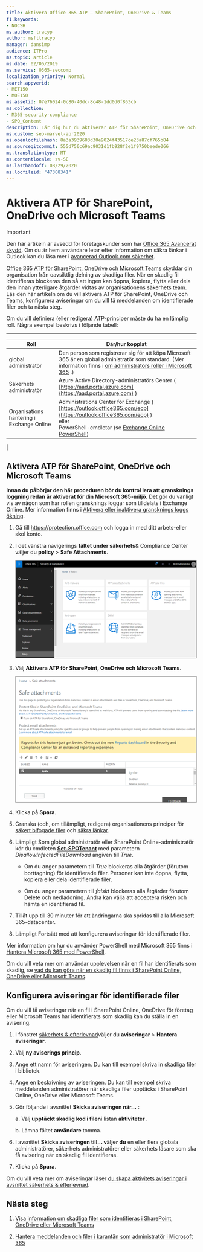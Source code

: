 ```yaml
---
title: Aktivera Office 365 ATP – SharePoint, OneDrive & Teams
f1.keywords:
- NOCSH
ms.author: tracyp
author: msfttracyp
manager: dansimp
audience: ITPro
ms.topic: article
ms.date: 02/06/2019
ms.service: O365-seccomp
localization_priority: Normal
search.appverid:
- MET150
- MOE150
ms.assetid: 07e76024-0c80-40dc-8c48-1dd0d0f863cb
ms.collection:
- M365-security-compliance
- SPO_Content
description: Lär dig hur du aktiverar ATP för SharePoint, OneDrive och Teams, inklusive hur du ställer in aviseringar för identifierade filer.
ms.custom: seo-marvel-apr2020
ms.openlocfilehash: 8a3a3939603d30e9024f43517ce23a87cf765b84
ms.sourcegitcommit: 555d756c69ac9031d1fb928f2e1f9750beede066
ms.translationtype: MT
ms.contentlocale: sv-SE
ms.lasthandoff: 08/29/2020
ms.locfileid: "47308341"
---
```

# <a name="turn-on-atp-for-sharepoint-onedrive-and-microsoft-teams"></a>Aktivera ATP för SharePoint, OneDrive och Microsoft Teams

> [!IMPORTANT]
> Den här artikeln är avsedd för företagskunder som har [Office 365 Avancerat skydd](office-365-atp.md). Om du är hem användare letar efter information om säkra länkar i Outlook kan du läsa mer i [avancerad Outlook.com säkerhet](https://support.microsoft.com/office/882d2243-eab9-4545-a58a-b36fee4a46e2).

[Office 365 ATP för SharePoint, OneDrive och Microsoft Teams](atp-for-spo-odb-and-teams.md) skyddar din organisation från oavsiktlig delning av skadliga filer. När en skadlig fil identifieras blockeras den så att ingen kan öppna, kopiera, flytta eller dela den innan ytterligare åtgärder vidtas av organisationens säkerhets team. Läs den här artikeln om du vill aktivera ATP för SharePoint, OneDrive och Teams, konfigurera aviseringar om du vill få meddelanden om identifierade filer och ta nästa steg.

Om du vill definiera (eller redigera) ATP-principer måste du ha en lämplig roll. Några exempel beskrivs i följande tabell:

****

|Roll|Där/hur kopplat|
|---|---|
|global administratör|Den person som registrerar sig för att köpa Microsoft 365 är en global administratör som standard. (Mer information finns i [om administratörs roller i Microsoft 365](https://docs.microsoft.com/microsoft-365/admin/add-users/about-admin-roles) .)|
|Säkerhets administratör|Azure Active Directory-administratörs Center ( [https://aad.portal.azure.com](https://aad.portal.azure.com) )|
|Organisations hantering i Exchange Online|Administrations Center för Exchange ( [https://outlook.office365.com/ecp](https://outlook.office365.com/ecp) ) <br>eller <br>  PowerShell-cmdletar (se [Exchange Online PowerShell](https://docs.microsoft.com/powershell/exchange/exchange-online-powershell))|
|

## <a name="turn-on-atp-for-sharepoint-onedrive-and-microsoft-teams"></a>Aktivera ATP för SharePoint, OneDrive och Microsoft Teams

**Innan du påbörjar den här proceduren bör du kontrol lera att gransknings loggning redan är aktiverat för din Microsoft 365-miljö**. Det gör du vanligt vis av någon som har rollen gransknings loggar som tilldelats i Exchange Online. Mer information finns i [Aktivera eller inaktivera gransknings loggs ökning](../../compliance/turn-audit-log-search-on-or-off.md).

1. Gå till <https://protection.office.com> och logga in med ditt arbets-eller skol konto.

2. I det vänstra navigerings **fältet under säkerhets**& Compliance Center väljer du **policy** \> **Safe Attachments**.

   ![Välj Threat Management policy i Center för säkerhet & efterlevnad \>](../../media/08849c91-f043-4cd1-a55e-d440c86442f2.png)

3. Välj **Aktivera ATP för SharePoint, OneDrive och Microsoft Teams**.

   ![Aktivera avancerat skydd för SharePoint Online, OneDrive för företag och Microsoft Teams](../../media/48cfaace-59cc-4e60-bf86-05ff6b99bdbf.png)

4. Klicka på **Spara**.

5. Granska (och, om tillämpligt, redigera) organisationens principer för [säkert bifogade filer](set-up-atp-safe-attachments-policies.md) och [säkra länkar](set-up-atp-safe-links-policies.md).

6. Lämpligt Som global administratör eller SharePoint Online-administratör kör du cmdleten **[Set-SPOTenant](https://docs.microsoft.com/powershell/module/sharepoint-online/Set-SPOTenant)** med parametern _DisallowInfectedFileDownload_ angiven till *True*.

   - Om du anger parametern till *True* blockeras alla åtgärder (förutom borttagning) för identifierade filer. Personer kan inte öppna, flytta, kopiera eller dela identifierade filer.

   - Om du anger parametern till *falskt* blockeras alla åtgärder förutom Delete och nedladdning. Andra kan välja att acceptera risken och hämta en identifierad fil.

7. Tillåt upp till 30 minuter för att ändringarna ska spridas till alla Microsoft 365-datacenter.

8. Lämpligt Fortsätt med att konfigurera aviseringar för identifierade filer.

Mer information om hur du använder PowerShell med Microsoft 365 finns i [Hantera Microsoft 365 med PowerShell](https://docs.microsoft.com/microsoft-365/enterprise/manage-microsoft-365-with-microsoft-365-powershell).

Om du vill veta mer om användar upplevelsen när en fil har identifierats som skadlig, se [vad du kan göra när en skadlig fil finns i SharePoint Online, OneDrive eller Microsoft Teams](https://support.microsoft.com/office/01e902ad-a903-4e0f-b093-1e1ac0c37ad2).

## <a name="set-up-alerts-for-detected-files"></a>Konfigurera aviseringar för identifierade filer

Om du vill få aviseringar när en fil i SharePoint Online, OneDrive för företag eller Microsoft Teams har identifierats som skadlig kan du ställa in en avisering.

1. I fönstret [säkerhets & efterlevnad](https://protection.office.com)väljer du **aviseringar** \> **Hantera aviseringar**.

2. Välj **ny aviserings princip**.

3. Ange ett namn för aviseringen. Du kan till exempel skriva in skadliga filer i bibliotek.

4. Ange en beskrivning av aviseringen. Du kan till exempel skriva meddelanden administratörer när skadliga filer upptäcks i SharePoint Online, OneDrive eller Microsoft Teams.

5. Gör följande i avsnittet **Skicka aviseringen när...** :

   a. Välj **upptäckt skadlig kod i filen**i listan **aktiviteter** .

   b. Lämna fältet **användare** tomma.

6. I avsnittet **Skicka aviseringen till... väljer du** en eller flera globala administratörer, säkerhets administratörer eller säkerhets läsare som ska få avisering när en skadlig fil identifieras.

7. Klicka på **Spara**.

Om du vill veta mer om aviseringar läser [du skapa aktivitets aviseringar i avsnittet säkerhets & efterlevnad](../../compliance/create-activity-alerts.md).

## <a name="next-steps"></a>Nästa steg

1. [Visa information om skadliga filer som identifieras i SharePoint, OneDrive eller Microsoft Teams](malicious-files-detected-in-spo-odb-or-teams.md)

2. [Hantera meddelanden och filer i karantän som administratör i Microsoft 365](manage-quarantined-messages-and-files.md)
